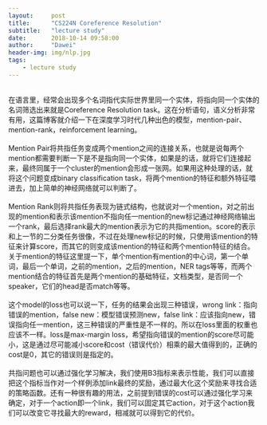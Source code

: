 ```yaml
---
layout:     post
title:      "CS224N Coreference Resolution"
subtitle:   "lecture study"
date:       2018-10-14 09:58:00
author:     "Dawei"
header-img: img/nlp.jpg
tags:
    - lecture study
---
```

<br>在语言里，经常会出现多个名词指代实际世界里同一个实体，将指向同一个实体的名词筛选出来就是Coreference Resolution task。这在分析语句，语义分析非常有用，这篇博客就介绍一下在深度学习时代几种出色的模型，mention-pair、mention-rank，reinforcement learning。<br/>
<br>Mention Pair将共指任务变成两个mention之间的连接关系，也就是说每两个mention都需要判断一下是不是指向同一个实体，如果是的话，就将它们连接起来，最终同属于一个cluster的mention会形成一张网。如果用这种处理的话，就将这个问题变成binary classification task，将两个mention的特征和额外特征喂进去，加上简单的神经网络就可以判断了。<br/>
<br>Mention Rank则将共指任务表现为链式结构，也就说对一个mention，对之前出现的mention和表示该mention不指向任一mention的new标记通过神经网络输出一个rank，最后选择rank最大的mention表示为它的共指mention。score的表示和上一节的二分类任务很像，不过在处理new标记的时候，只使用该mention的特征来计算score，而其它的则变成该mention的特征和两个mention特征的结合。关于mention的特征这里提一下，单个mention有mention的中心词，第一个单词，最后一个单词，之前的mention，之后的mention，NER tags等等，而两个mention结合的特征首先是两个mention的基础特征，文档类型，是否同一个speaker，它们的head是否match等等。<br/>
<br>这个model的loss也可以说一下，任务的结果会出现三种错误，wrong link：指向错误的mention，false new：模型错误预测new，false link：应该指向new，错误指向任一mention，这三种错误的严重性是不一样的。所以在loss里面的权重也应该不一样。loss是max-margin loss，希望指向错误的mention的score尽可能小，这是通过尽可能减小score和cost（错误代价）相乘的最大值得到的，正确的cost是0，其它的错误则是指定的。<br/>
<br>共指问题也可以通过强化学习解决，我们使用B3指标来表示性能，我们可以直接把这个指标当作对一个样例添加link最终的奖励，通过最大化这个奖励来寻找合适的策略函数。还有一种很有趣的用法，之前提到错误的cost可以通过强化学习来确定，对于一个action即一个link，我们可以固定其它action，对于这个action我们可以改变它寻找最大的reward，相减就可以得到它的代价。<br/>